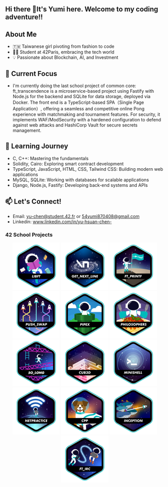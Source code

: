 ## Hi there 👋It's Yumi here. Welcome to my coding adventure!!

## About Me
- 🇹🇼 Taiwanese girl pivoting from fashion to code
- 👩‍💻 Student at 42Paris, embracing the tech world
- 💡 Passionate about Blockchain, AI, and Investment

## 🔭 Current Focus
- I'm currently doing the last school project of common core: ft_transcendence is a microservice-based project using Fastify with Node.js for the backend and SQLite for data storage, deployed via Docker.
The front end is a TypeScript-based SPA（Single Page Application）, offering a seamless and competitive online Pong experience with matchmaking and tournament features.
For security, it implements WAF/ModSecurity with a hardened configuration to defend against web attacks and HashiCorp Vault for secure secrets management.

## 🌱 Learning Journey
- C, C++: Mastering the fundamentals
- Solidity, Cairo: Exploring smart contract development
- TypeScript, JavaScript, HTML, CSS, Tailwind CSS: Building modern web applications
- MySQL, SQLite: Working with databases for scalable applications
- Django, Node.js, Fastify: Developing back-end systems and APIs

## 📫 Let's Connect!
- Email: yu-chen@student.42.fr or 54yumi870408@gmail.com
- Linkedin: www.linkedin.com/in/yu-hsuan-chen-

### 42 School Projects

<div align="center">

<a href="https://github.com/yumi8748/libft">![42 Badge](https://github.com/mcombeau/mcombeau/blob/main/42_badges/libfte.png)</a>
<a href="https://github.com/yumi8748/get-next-line">![42 Badge](https://github.com/mcombeau/mcombeau/blob/main/42_badges/get_next_linee.png)</a>
<a href="https://github.com/yumi8748/ft_printf">![42 Badge](https://github.com/mcombeau/mcombeau/blob/main/42_badges/ft_printfe.png)</a>
<a href="https://github.com/yumi8748/push_swap">![42 Badge](https://github.com/mcombeau/mcombeau/blob/main/42_badges/push_swape.png)</a>
<a href="https://github.com/yumi8748/pipex">![42 Badge](https://github.com/mcombeau/mcombeau/blob/main/42_badges/pipexe.png)</a>
<a href="https://github.com/yumi8748/Philosopher">![42 Badge](https://github.com/mcombeau/mcombeau/blob/main/42_badges/philosopherse.png)</a>
<a href="https://github.com/yumi8748/so_long-pac-man-">![42 Badge](https://github.com/mcombeau/mcombeau/blob/main/42_badges/so_longe.png)</a>
<a href="https://github.com/yumi8748/cub3D">![42 Badge](https://github.com/mcombeau/mcombeau/blob/main/42_badges/cub3de.png)</a>
<a href="https://github.com/yumi8748/MiniShell">![42 Badge](https://github.com/mcombeau/mcombeau/blob/main/42_badges/minishelle.png)</a>
<a> ![42 Badge](https://github.com/mcombeau/mcombeau/blob/main/42_badges/netpracticee.png)</a>
<a href="https://github.com/yumi8748/CPP09">![42 Badge](https://github.com/mcombeau/mcombeau/blob/main/42_badges/cppe.png)</a>
<a href="https://github.com/yumi8748/Inception">![42 Badge](https://github.com/mcombeau/mcombeau/blob/main/42_badges/inceptione.png)</a>
<a href="https://github.com/yumi8748/ft_irc">![42 Badge](https://github.com/mcombeau/mcombeau/blob/main/42_badges/ft_irce.png)</a>
<!-- 
<a href="https://github.com/mcombeau/inception">![42 Badge](https://github.com/mcombeau/mcombeau/blob/main/42_badges/inceptione.png)</a>
<a href="https://github.com/mcombeau/ft_transcendance">![42 Badge](https://github.com/mcombeau/mcombeau/blob/main/42_badges/ft_transcendencee.png)</a>
<a href="https://github.com/mcombeau/ft_irc">![42 Badge](https://github.com/mcombeau/mcombeau/blob/main/42_badges/ft_irce.png)</a>
<a href="https://github.com/mcombeau/fract-ol">![42 Badge](https://github.com/mcombeau/mcombeau/blob/main/42_badges/fract-ole.png)</a>
<a href="">![42 Badge](https://github.com/mcombeau/mcombeau/blob/main/42_badges/fdfn.png)</a> 
<a href="">![42 Badge](https://github.com/mcombeau/mcombeau/blob/main/42_badges/minitalkn.png)</a>
<a href="">![42 Badge](https://github.com/mcombeau/mcombeau/blob/main/42_badges/minirtn.png)</a>
<a href="">![42 Badge](https://github.com/mcombeau/mcombeau/blob/main/42_badges/ft_containersn.png)</a>
<a href="">![42 Badge](https://github.com/mcombeau/mcombeau/blob/main/42_badges/ft_servicesn.png)</a>
<a href="">![42 Badge](https://github.com/mcombeau/mcombeau/blob/main/42_badges/webservn.png)</a>

<a href="">![42 Badge](https://github.com/mcombeau/mcombeau/blob/main/42_badges/ft_transcendencen.png)</a>
<a href="">![42 Badge](https://github.com/mcombeau/mcombeau/blob/main/42_badges/common_coren.png)</a>
-->
</div>
